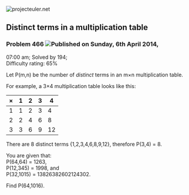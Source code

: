 ![projecteuler.net](images/print_page_logo.png)

## Distinct terms in a multiplication table

### Problem 466 ![](images/icon_info.png)Published on Sunday, 6th April 2014,
07:00 am; Solved by 194;  
Difficulty rating: 65%

Let P(m,n) be the number of _distinct_ terms in an m×n multiplication table.

For example, a 3×4 multiplication table looks like this:

× | 1| 2| 3| 4  
---|---|---|---|---  
1 | 1| 2| 3| 4  
2 | 2| 4| 6| 8  
3 | 3| 6| 9| 12  
  
There are 8 distinct terms {1,2,3,4,6,8,9,12}, therefore P(3,4) = 8.

You are given that:  
P(64,64) = 1263,  
P(12,345) = 1998, and  
P(32,1015) = 13826382602124302.

Find P(64,1016).

  
  

